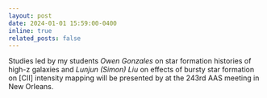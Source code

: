 ```yaml
---
layout: post
date: 2024-01-01 15:59:00-0400
inline: true
related_posts: false
---
```


Studies led by my students <em>Owen Gonzales</em> on star formation histories of high-z galaxies and <em>Lunjun (Simon) Liu</em> on effects of bursty star formation on \[CII\] intensity mapping will be presented by at the 243rd AAS meeting in New Orleans. 
